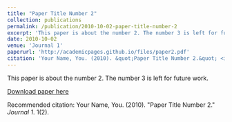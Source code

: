 ```yaml
---
title: "Paper Title Number 2"
collection: publications
permalink: /publication/2010-10-02-paper-title-number-2
excerpt: 'This paper is about the number 2. The number 3 is left for future work.'
date: 2010-10-02
venue: 'Journal 1'
paperurl: 'http://academicpages.github.io/files/paper2.pdf'
citation: 'Your Name, You. (2010). &quot;Paper Title Number 2.&quot; <i>Journal 1</i>. 1(2).'
---
```

This paper is about the number 2. The number 3 is left for future work.

[Download paper here](http://academicpages.github.io/files/paper2.pdf)

Recommended citation: Your Name, You. (2010). "Paper Title Number 2." <i>Journal 1</i>. 1(2).